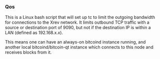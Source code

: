 ### Qos ###

This is a Linux bash script that will set up tc to limit the outgoing bandwidth for connections to the Xrev network. It limits outbound TCP traffic with a source or destination port of 9090, but not if the destination IP is within a LAN (defined as 192.168.x.x).

This means one can have an always-on bitcoind instance running, and another local bitcoind/bitcoin-qt instance which connects to this node and receives blocks from it.
